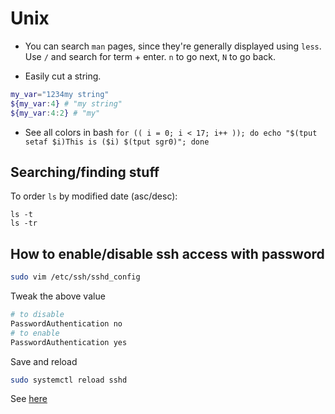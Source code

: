 # Unix

- You can search `man` pages, since they're generally displayed using `less`. Use `/` and search for term + enter. `n` to go next, `N` to go back.

- Easily cut a string.

```sh
my_var="1234my string"
${my_var:4} # "my string"
${my_var:4:2} # "my"
```

- See all colors in bash `for (( i = 0; i < 17; i++ )); do echo "$(tput setaf $i)This is ($i) $(tput sgr0)"; done`

## Searching/finding stuff

To order `ls` by modified date (asc/desc):

```
ls -t
ls -tr
```

## How to enable/disable ssh access with password

```sh
sudo vim /etc/ssh/sshd_config
```

Tweak the above value

```sh
# to disable
PasswordAuthentication no
# to enable
PasswordAuthentication yes
```

Save and reload

```sh
sudo systemctl reload sshd
```

See [here](https://www.cyberciti.biz/faq/how-to-disable-ssh-password-login-on-linux/)
